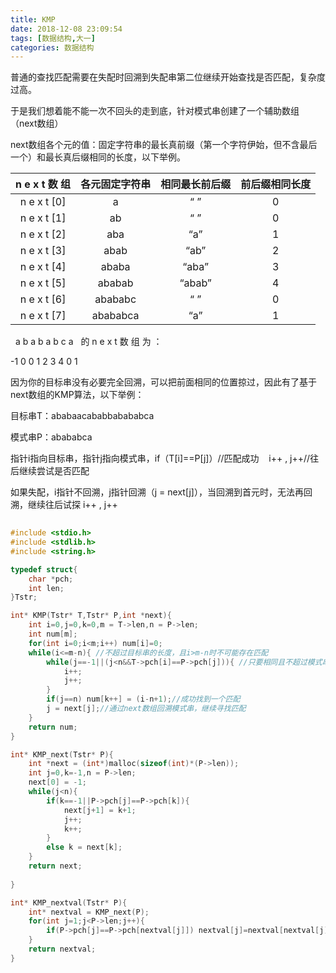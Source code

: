 ```yaml
---
title: KMP
date: 2018-12-08 23:09:54
tags: [数据结构,大一]
categories: 数据结构
---
```

普通的查找匹配需要在失配时回溯到失配串第二位继续开始查找是否匹配，复杂度过高。

于是我们想着能不能一次不回头的走到底，针对模式串创建了一个辅助数组（next数组）
<!-- More -->
next数组各个元的值：固定字符串的最长真前缀（第一个字符伊始，但不含最后一个）和最长真后缀相同的长度，以下举例。


n e x t 数 组 |	各元固定字符串 | 相同最长前后缀 | 前后缀相同长度
:----:|:----:|:----:|:----: 
n e x t [0] | a	| “ ” |0
n e x t [1]	| ab | “ ” | 0
n e x t [2]	| aba | “a” | 1
n e x t [3]	| abab | “ab” | 2
n e x t [4]	| ababa	| “aba”	| 3
n e x t [5]	| ababab | “abab” | 4
n e x t [6]	| abababc | “ ”	| 0
n e x t [7]	| abababca | “a” | 1
  a b a b a b c a   的 n e x t 数 组 为 ：

-1 0 0 1 2 3 4 0 1

因为你的目标串没有必要完全回溯，可以把前面相同的位置掠过，因此有了基于next数组的KMP算法，以下举例：

目标串T：ababaacababbabababca

模式串P：abababca



指针i指向目标串，指针j指向模式串，if（T[i]==P[j]）//匹配成功    i++ , j++//往后继续尝试是否匹配

如果失配，i指针不回溯，j指针回溯（j = next[j]），当回溯到首元时，无法再回溯，继续往后试探 i++ , j++

```C
​
#include <stdio.h>
#include <stdlib.h>
#include <string.h>

typedef struct{
	char *pch;
	int len;
}Tstr;

int* KMP(Tstr* T,Tstr* P,int *next){
	int i=0,j=0,k=0,m = T->len,n = P->len;
	int num[m];
	for(int i=0;i<m;i++) num[i]=0;
	while(i<=m-n){ //不超过目标串的长度，且i>m-n时不可能存在匹配
		while(j==-1||(j<n&&T->pch[i]==P->pch[j])){ //只要相同且不超过模式串长度就继续往前走
			i++;
			j++;
		}
		if(j==n) num[k++] = (i-n+1);//成功找到一个匹配
		j = next[j];//通过next数组回溯模式串，继续寻找匹配
	}
	return num;
}

int* KMP_next(Tstr* P){
	int *next = (int*)malloc(sizeof(int)*(P->len));
	int j=0,k=-1,n = P->len;
	next[0] = -1;
	while(j<n){
		if(k==-1||P->pch[j]==P->pch[k]){
			next[j+1] = k+1;
			j++;
			k++;
		}
		else k = next[k];
	}
	return next;
	
}

int* KMP_nextval(Tstr* P){
	int* nextval = KMP_next(P);
	for(int j=1;j<P->len;j++){
		if(P->pch[j]==P->pch[nextval[j]]) nextval[j]=nextval[nextval[j]];
	}
	return nextval;
}
```

